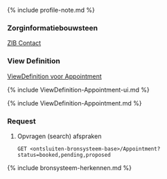 {% include profile-note.md %}

### Zorginformatiebouwsteen

[ZIB Contact](https://zibs.nl/wiki/Contact-v3.1(2017NL))

### View Definition

[ViewDefinition voor Appointment](ViewDefinition-Appointment.json)

{% include ViewDefinition-Appointment-ui.md %}

{% include ViewDefinition-Appointment.md %}

### Request

1. Opvragen (search) afspraken

    `GET <ontsluiten-bronsysteem-base>/Appointment?status=booked,pending,proposed`

{% include bronsysteem-herkennen.md %}